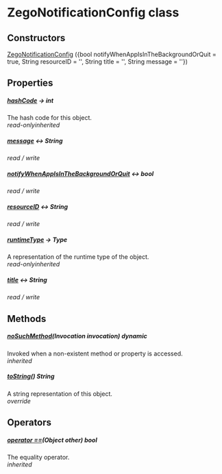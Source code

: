


# ZegoNotificationConfig class













## Constructors

[ZegoNotificationConfig](../zego_uikit_prebuilt_live_audio_room/ZegoNotificationConfig/ZegoNotificationConfig.md) ({bool notifyWhenAppIsInTheBackgroundOrQuit = true, String resourceID = '', String title = '', String message = ''})

   


## Properties

##### [hashCode](../zego_uikit_prebuilt_live_audio_room/ZegoNotificationConfig/hashCode.md) &#8594; int



The hash code for this object.  
_<span class="feature">read-only</span><span class="feature">inherited</span>_



##### [message](../zego_uikit_prebuilt_live_audio_room/ZegoNotificationConfig/message.md) &#8596; String



  
_<span class="feature">read / write</span>_



##### [notifyWhenAppIsInTheBackgroundOrQuit](../zego_uikit_prebuilt_live_audio_room/ZegoNotificationConfig/notifyWhenAppIsInTheBackgroundOrQuit.md) &#8596; bool



  
_<span class="feature">read / write</span>_



##### [resourceID](../zego_uikit_prebuilt_live_audio_room/ZegoNotificationConfig/resourceID.md) &#8596; String



  
_<span class="feature">read / write</span>_



##### [runtimeType](../zego_uikit_prebuilt_live_audio_room/ZegoNotificationConfig/runtimeType.md) &#8594; Type



A representation of the runtime type of the object.  
_<span class="feature">read-only</span><span class="feature">inherited</span>_



##### [title](../zego_uikit_prebuilt_live_audio_room/ZegoNotificationConfig/title.md) &#8596; String



  
_<span class="feature">read / write</span>_





## Methods

##### [noSuchMethod](../zego_uikit_prebuilt_live_audio_room/ZegoNotificationConfig/noSuchMethod.md)(Invocation invocation) dynamic



Invoked when a non-existent method or property is accessed.  
_<span class="feature">inherited</span>_



##### [toString](../zego_uikit_prebuilt_live_audio_room/ZegoNotificationConfig/toString.md)() String



A string representation of this object.  
_<span class="feature">override</span>_





## Operators

##### [operator ==](../zego_uikit_prebuilt_live_audio_room/ZegoNotificationConfig/operator_equals.md)(Object other) bool



The equality operator.  
_<span class="feature">inherited</span>_















